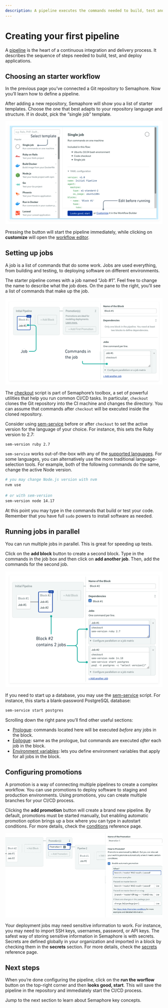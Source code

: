 ```yaml
---
description: A pipeline executes the commands needed to build, test and deploy software.
---
```


# Creating your first pipeline

A [pipeline](https://semaphoreci.com/blog/cicd-pipeline) is the heart of a continuous integration and delivery process. It describes the sequence of steps needed to build, test, and deploy applications.

## Choosing an starter workflow

In the previous page you’ve connected a Git repository to Semaphore. Now you’ll learn how to define a pipeline.

After adding a new repository, Semaphore will show you a list of starter templates. Choose the one that best adapts to your repository language and structure. If in doubt, pick the “single job” template.

![Choosing a starter template](./creating-your-first-pipeline/starter-template.png)

Pressing the button will start the pipeline immediately, while clicking on **customize** will open the <u><u>workflow editor</u></u>.

## Setting up jobs

A job is a list of commands that do some work. Jobs are used everything, from building and testing, to deploying software on different environments.

The starter pipeline comes with a job named “Job \#1”. Feel free to change the name to describe what the job does. On the pane to the right, you’ll see a list of commands that make up the job.

![Editing job commands](./creating-your-first-pipeline/job1.png)

The [checkout](https://docs.semaphoreci.com/reference/toolbox-reference/#checkout) script is part of Semaphore’s toolbox, a set of powerful utilities that help you run common CI/CD tasks. In particular, `checkout` clones the Git repository into the CI machine and changes the directory. You can assume that commands after `checkout` will be executed inside the cloned repository.

Consider using [sem-service](https://docs.semaphoreci.com/guided-tour/using-databases-and-services/) before or after `checkout` to set the active version for the language of your choice. For instance, this sets the Ruby version to 2.7:

``` bash
sem-version ruby 2.7
```

`sem-service` works out-of-the-box with any of the [supported languages](https://docs.semaphoreci.com/programming-languages/android/). For some languages, you can alternatively use the more traditional language-selection tools. For example, both of the following commands do the same, change the active Node version.

``` bash
# you may change Node.js version with nvm
nvm use

# or with sem-version
sem-version node 14.17
```

At this point you may type in the commands that build or test your code. Remember that you have full `sudo` powers to install software as needed.

## Running jobs in parallel

You can run multiple jobs in parallel. This is great for speeding up tests.

Click on the **add block** button to create a second block. Type in the commands in the job box and then click on **add another job**. Then, add the commands for the second job.

![Block 2 contains 2 jobs](./creating-your-first-pipeline/block2.png)

If you need to start up a database, you may use the [sem-service](https://docs.semaphoreci.com/guided-tour/using-databases-and-services/) script. For instance, this starts a blank-password PostgreSQL database:

``` bash
sem-service start postgres
```

Scrolling down the right pane you’ll find other useful sections:

-   [Prologue](https://docs.semaphoreci.com/reference/pipeline-yaml-reference/#prologue): commands located here will be executed *before* any jobs in the block.
-   [Epilogue](https://docs.semaphoreci.com/reference/pipeline-yaml-reference/#epilogue): same as the prologue, but commands are executed *after* each job in the block.
-   [Environment variables](https://docs.semaphoreci.com/guided-tour/environment-variables-and-secrets/): lets you define environment variables that apply for all jobs in the block.

## Configuring promotions

A promotion is a way of connecting multiple pipelines to create a complex workflow. You can use promotions to deploy software to staging and production environments. Using promotions, you can create multiple branches for your CI/CD process.

Clicking the **add promotion** button will create a brand new pipeline. By default, promotions must be started manually, but enabling automatic promotion option brings up a box where you can type in autostart conditions. For more details, check the [conditions](https://docs.semaphoreci.com/reference/conditions-reference/) reference page.

![Adding a promotion](./creating-your-first-pipeline/promotion.png)

Your deployment jobs may need sensitive information to work. For instance, you may need to import SSH keys, usernames, password, or API keys. The safest way of storing sensitive information in Semaphore is with secrets. Secrets are defined globally in your organization and imported in a block by checking them in the **secrets** section. For more details, check the [secrets](https://docs.semaphoreci.com/essentials/using-secrets/) reference page.

## Next steps

When you’re done configuring the pipeline, click on the **run the worflow** button on the top-right corner and then **looks good, start**. This will save the pipeline in the repository and immediately start the CI/CD process.

Jump to the next section to learn about Semaphore key concepts.
